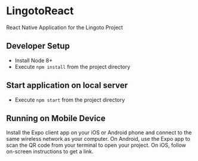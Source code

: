 # LingotoReact
React Native Application for the Lingoto Project

## Developer Setup
- Install Node 8+
- Execute `npm install` from the project directory

## Start application on local server
- Execute `npm start` from the project directory

## Running on Mobile Device
Install the Expo client app on your iOS or Android phone and connect to the same wireless network as your computer. On Android, use the Expo app to scan the QR code from your terminal to open your project. On iOS, follow on-screen instructions to get a link.

